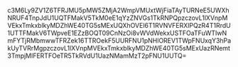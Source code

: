 c3M6Ly9ZV1Z6TFRJMU5pMW5ZMjA2WmpVMUxtWjFiaTAyTURNeE5UWXhNRUF4TnpJdU1UQTFMakV5TkM0eE1qYzZNVGs1TkRNPQpzczovL1lXVnpMVEkxTmkxblkyMDZhWE40TG5sMExUQXhOVEl6T1RVNVFERXlPQzR4T1RrdU1UTTFMakV6TWpveE1EZzBOQT09CnNzOi8vWVdWekxUSTFOaTFuWTIwNmFYTjRMbmwwTFRZek16TTROekF5UURFNU1pNHlOREV1TWpFNUxqY3hPakUyTVRrMgpzczovL1lXVnpMVEkxTmkxblkyMDZhWE40TG5sMExUazRNemt3TmpjMlFERTFOeTR5TkRVdU1UazNMamMzT2pFNU1UUTQ=
